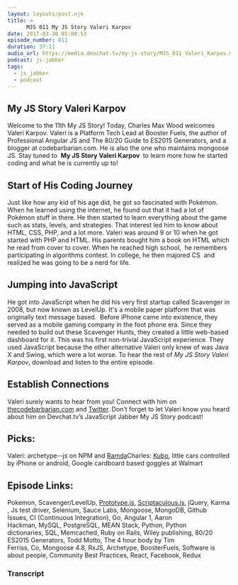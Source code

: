 ```yaml
---
layout: layouts/post.njk
title: >
      MJS 011 My JS Story Valeri Karpov
date: 2017-03-30 05:00:53
episode_number: 011
duration: 37:11
audio_url: https://media.devchat.tv/my-js-story/MJS_011_Valeri_Karpov.mp3
podcast: js-jabber
tags: 
  - js_jabber
  - podcast
---
```


## My JS Story&nbsp;Valeri Karpov
Welcome to the 11th My JS Story! Today, Charles Max Wood welcomes Valeri Karpov. Valeri is a Platform Tech Lead at Booster Fuels, the author of Professional Angular JS and The 80/20 Guide to ES2015 Generators, and a blogger at codebarbarian.com. He is also the one who maintains mongoose JS.&nbsp;Stay tuned to&nbsp; **My JS Story Valeri Karpov&nbsp;** to learn more how he started coding and what he is currently up to!
## Start of His Coding Journey
Just like how any kid of his age did, he got so fascinated with Pokémon. When he learned using the internet, he found out that it had a lot of Pokémon stuff in there. He then started to learn everything about the game such as stats, levels, and strategies. That interest led him to know&nbsp;about HTML, CSS, PHP, and a lot more. Valeri was around 9 or 10 when he got started with PHP and HTML. His parents bought him a book on HTML which he read from cover to cover. When he reached high school, &nbsp;he remembers participating in algorithms contest. In college, he then majored CS &nbsp;and realized he was going to be a nerd for life.
## Jumping into JavaScript
He got into JavaScript when he did his very first startup called Scavenger in 2008, but now known as LevelUp. It's a mobile paper platform that was originally&nbsp;text message based. &nbsp;Before iPhone came into existence, they served as a mobile gaming company&nbsp;in the foot phone era. Since they needed to build out these Scavenger Hunts, they created a little web-based dashboard for it. This was his first non-trivial JavaScript experience. They used JavaScript because the other alternative Valeri only knew of was Java X and Swing, which were a lot worse. To hear the rest of _My JS Story Valeri Karpov_, download and listen&nbsp;to the entire episode.
## Establish Connections
Valeri surely wants to hear from you! Connect with him&nbsp;on [thecodebarbarian.com](http://thecodebarbarian.com/) and&nbsp;[Twitter](https://twitter.com/code_barbarian?ref_src=twsrc%5Egoogle%7Ctwcamp%5Eserp%7Ctwgr%5Eauthor). Don’t forget to let Valeri&nbsp;know you heard about him&nbsp;on Devchat.tv’s JavaScript Jabber My JS Story podcast!
## Picks:
Valeri:&nbsp;archetype--js on NPM and [Ramda](http://ramdajs.com/)Charles: [Kubo](https://www.indiegogo.com/projects/kubos-the-densest-cube-you-will-ever-own-cool#/), little cars controlled by iPhone or android, Google cardboard based goggles at Walmart
## Episode Links:
Pokemon,&nbsp;Scavenger/LevelUp,&nbsp;[Prototype.js](http://prototypejs.org/),&nbsp;[Scriptaculous.js](http://script.aculo.us/),&nbsp;jQuery,&nbsp;Karma,&nbsp;Js test driver,&nbsp;Selenium,&nbsp;Sauce Labs,&nbsp;Mongoose,&nbsp;MongoDB,&nbsp;Github Issues,&nbsp;CI (Continuous Integration),&nbsp;Go,&nbsp;Angular 1,&nbsp;Aaron Hackman,&nbsp;MySQL,&nbsp;PostgreSQL,&nbsp;MEAN Stack,&nbsp;Python,&nbsp;Python dictionaries,&nbsp;SQL,&nbsp;Memcached,&nbsp;Ruby on Rails,&nbsp;Wiley publishing,&nbsp;80/20 ES2015 Generators,&nbsp;Todd Motto,&nbsp;The 4 hour body by Tim Ferriss,&nbsp;Co,&nbsp;Mongoose 4.8,&nbsp;RxJS,&nbsp;Archetype,&nbsp;BoosterFuels,&nbsp;Software is about people,&nbsp;Community Best Practices,&nbsp;React,&nbsp;Facebook,&nbsp;Redux

### Transcript


